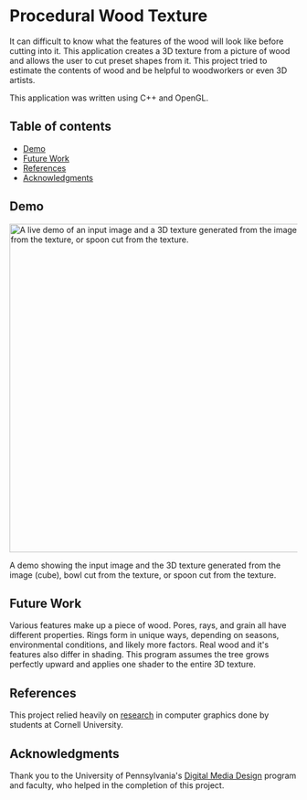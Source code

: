 # Procedural Wood Texture

It can difficult to know what the features of the wood will look like before cutting into it.
This application creates a 3D texture from a picture of wood and allows the user to cut preset shapes from it.
This project tried to estimate the contents of wood and be helpful to woodworkers or even 3D artists.

This application was written using C++ and OpenGL.

## Table of contents

- [Demo](#demo)
- [Future Work](#future-work)
- [References](#references)
- [Acknowledgments](#acknowledgments)

## Demo

<img src="./images/procedural-wood-texture.gif" align="middle" alt="A live demo of  an input image and a 3D texture generated from the image, bowl cut from the texture, or spoon cut from the texture." width="575">

A demo showing the input image and the 3D texture generated from the image (cube), bowl cut from the texture, or spoon cut from the texture.

## Future Work

Various features make up a piece of wood. Pores, rays, and grain all have different properties. 
Rings form in unique ways, depending on seasons, environmental conditions, and likely more factors. 
Real wood and it's features also differ in shading.
This program assumes the tree grows perfectly upward and applies one shader to the entire 3D texture.

## References

This project relied heavily on [research](https://research.cs.cornell.edu/wood/simulating_the_structure_and_texture_of_solid_wood.pdf) in computer graphics done by students at Cornell University.

## Acknowledgments

Thank you to the University of Pennsylvania's [Digital Media Design](http://cg.cis.upenn.edu/dmd.html) program and faculty, who helped in the completion of this project.
